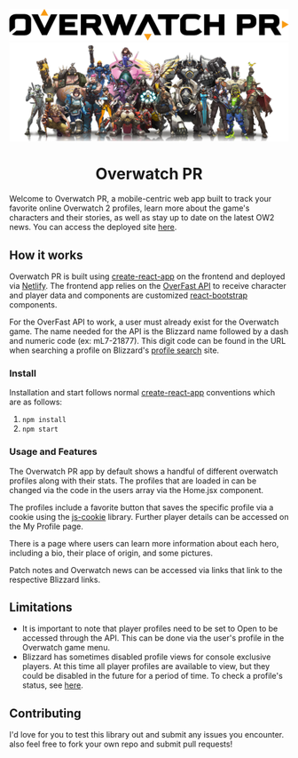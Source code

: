
![Overwatch PR logo](https://github.com/KCrandall6/Overwatch-profiles/blob/main/src/figures/OverwatchPR.png)
![Overwatch team](https://github.com/KCrandall6/Overwatch-profiles/blob/main/src/figures/overwatchteam.png)

<h1 align="center">Overwatch PR</h1>

Welcome to Overwatch PR, a mobile-centric web app built to track your favorite online Overwatch 2 profiles, learn more about the game's characters and their stories, as well as stay up to date on the latest OW2 news. You can access the deployed site [here](https://overwatchpr.netlify.app/).

## How it works
Overwatch PR is built using [create-react-app](https://create-react-app.dev/) on the frontend and deployed via [Netlify](https://www.netlify.com/). The frontend app relies on the [OverFast API](https://overfast-api.tekrop.fr/) to receive character and player data and components are customized [react-bootstrap](https://react-bootstrap.netlify.app/) components.

For the OverFast API to work, a user must already exist for the Overwatch game. The name needed for the API is the Blizzard name followed by a dash and numeric code (ex: mL7-21877). This digit code can be found in the URL when searching a profile on Blizzard's [profile search](https://overwatch.blizzard.com/en-us/search/) site.

### Install
Installation and start follows normal [create-react-app](https://create-react-app.dev/) conventions which are as follows:
1. ``npm install``
2. ``npm start``

### Usage and Features
The Overwatch PR app by default shows a handful of different overwatch profiles along with their stats. The profiles that are loaded in can be changed via the code in the users array via the Home.jsx component.

The profiles include a favorite button that saves the specific profile via a cookie using the [js-cookie](https://github.com/js-cookie/js-cookie) library. Further player details can be accessed on the My Profile page.

There is a page where users can learn more information about each hero, including a bio, their place of origin, and some pictures.

Patch notes and Overwatch news can be accessed via links that link to the respective Blizzard links.

## Limitations
* It is important to note that player profiles need to be set to Open to be accessed through the API. This can be done via the user's profile in the Overwatch game menu.
* Blizzard has sometimes disabled profile views for console exclusive players. At this time all player profiles are available to view, but they could be disabled in the future for a period of time. To check a profile's status, see [here](https://overwatch.blizzard.com/en-us/search/).

## Contributing
I'd love for you to test this library out and submit any issues you encounter. also feel free to fork your own repo and submit pull requests!